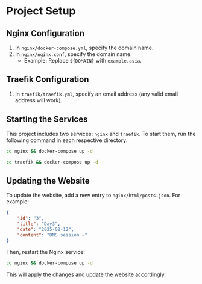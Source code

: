 # Project Setup

## Nginx Configuration
1. In `nginx/docker-compose.yml`, specify the domain name.
2. In `nginx/nginx.conf`, specify the domain name.
   - Example: Replace `${DOMAIN}` with `example.asia`.

## Traefik Configuration
1. In `traefik/traefik.yml`, specify an email address (any valid email address will work).

## Starting the Services
This project includes two services: `nginx` and `traefik`.
To start them, run the following command in each respective directory:

```sh
cd nginx && docker-compose up -d
```

```sh
cd traefik && docker-compose up -d
```

## Updating the Website
To update the website, add a new entry to `nginx/html/posts.json`. For example:

```json
{
    "id": "3",
    "title": "Day3",
    "date": "2025-02-12",
    "content": "DNS session ~"
}
```

Then, restart the Nginx service:

```sh
cd nginx && docker-compose up -d
```

This will apply the changes and update the website accordingly.
